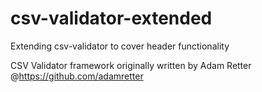 csv-validator-extended
======================

Extending csv-validator to cover header functionality

CSV Validator framework originally written by Adam Retter @https://github.com/adamretter

